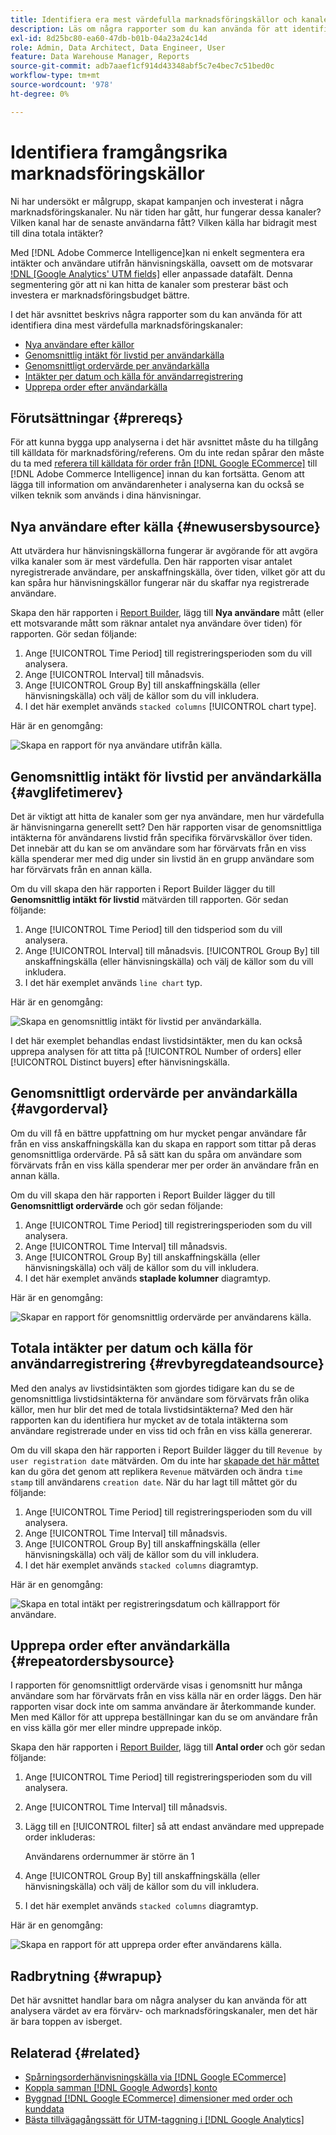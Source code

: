 ```yaml
---
title: Identifiera era mest värdefulla marknadsföringskällor och kanaler
description: Läs om några rapporter som du kan använda för att identifiera dina mest värdefulla marknadsföringskanaler.
exl-id: 8d25bc80-ea60-47db-b01b-04a23a24c14d
role: Admin, Data Architect, Data Engineer, User
feature: Data Warehouse Manager, Reports
source-git-commit: adb7aaef1cf914d43348abf5c7e4bec7c51bed0c
workflow-type: tm+mt
source-wordcount: '978'
ht-degree: 0%

---
```


# Identifiera framgångsrika marknadsföringskällor

Ni har undersökt er målgrupp, skapat kampanjen och investerat i några marknadsföringskanaler. Nu när tiden har gått, hur fungerar dessa kanaler? Vilken kanal har de senaste användarna fått? Vilken källa har bidragit mest till dina totala intäkter?

Med [!DNL Adobe Commerce Intelligence]kan ni enkelt segmentera era intäkter och användare utifrån hänvisningskälla, oavsett om de motsvarar [!DNL [Google Analytics' UTM fields]](https://support.google.com/analytics/answer/1191184?hl=en) eller anpassade datafält. Denna segmentering gör att ni kan hitta de kanaler som presterar bäst och investera er marknadsföringsbudget bättre.

I det här avsnittet beskrivs några rapporter som du kan använda för att identifiera dina mest värdefulla marknadsföringskanaler:

* [Nya användare efter källor](#newusersbysource)
* [Genomsnittlig intäkt för livstid per användarkälla](#avglifetimerev)
* [Genomsnittligt ordervärde per användarkälla](#avgorderval)
* [Intäkter per datum och källa för användarregistrering](#revbyregdateandsource)
* [Upprepa order efter användarkälla](#repeatordersbysource)

## Förutsättningar {#prereqs}

För att kunna bygga upp analyserna i det här avsnittet måste du ha tillgång till källdata för marknadsföring/referens. Om du inte redan spårar den måste du ta med [referera till källdata för order från [!DNL Google ECommerce]](../importing-data/integrations/google-ecommerce.md) till [!DNL Adobe Commerce Intelligence] innan du kan fortsätta. Genom att lägga till information om användarenheter i analyserna kan du också se vilken teknik som används i dina hänvisningar.

## Nya användare efter källa {#newusersbysource}

Att utvärdera hur hänvisningskällorna fungerar är avgörande för att avgöra vilka kanaler som är mest värdefulla. Den här rapporten visar antalet nyregistrerade användare, per anskaffningskälla, över tiden, vilket gör att du kan spåra hur hänvisningskällor fungerar när du skaffar nya registrerade användare.

Skapa den här rapporten i [Report Builder](../../tutorials/using-visual-report-builder.md), lägg till **Nya användare** mått (eller ett motsvarande mått som räknar antalet nya användare över tiden) för rapporten. Gör sedan följande:

1. Ange [!UICONTROL Time Period] till registreringsperioden som du vill analysera.
1. Ange [!UICONTROL Interval] till månadsvis.
1. Ange [!UICONTROL Group By] till anskaffningskälla (eller hänvisningskälla) och välj de källor som du vill inkludera.
1. I det här exemplet används `stacked columns` [!UICONTROL chart type].

Här är en genomgång:

![Skapa en rapport för nya användare utifrån källa.](../../assets/New_Users_by_source.gif)

## Genomsnittlig intäkt för livstid per användarkälla {#avglifetimerev}

Det är viktigt att hitta de kanaler som ger nya användare, men hur värdefulla är hänvisningarna generellt sett? Den här rapporten visar de genomsnittliga intäkterna för användarens livstid från specifika förvärvskällor över tiden. Det innebär att du kan se om användare som har förvärvats från en viss källa spenderar mer med dig under sin livstid än en grupp användare som har förvärvats från en annan källa.

Om du vill skapa den här rapporten i Report Builder lägger du till **Genomsnittlig intäkt för livstid** mätvärden till rapporten. Gör sedan följande:

1. Ange [!UICONTROL Time Period] till den tidsperiod som du vill analysera.
1. Ange [!UICONTROL Interval] till månadsvis.
   [!UICONTROL Group By] till anskaffningskälla (eller hänvisningskälla) och välj de källor som du vill inkludera.
1. I det här exemplet används `line chart` typ.

Här är en genomgång:

![Skapa en genomsnittlig intäkt för livstid per användarkälla](../../assets/Lifetime_revenue_by_user_source.gif).

I det här exemplet behandlas endast livstidsintäkter, men du kan också upprepa analysen för att titta på [!UICONTROL Number of orders] eller [!UICONTROL Distinct buyers] efter hänvisningskälla.

## Genomsnittligt ordervärde per användarkälla {#avgorderval}

Om du vill få en bättre uppfattning om hur mycket pengar användare får från en viss anskaffningskälla kan du skapa en rapport som tittar på deras genomsnittliga ordervärde. På så sätt kan du spåra om användare som förvärvats från en viss källa spenderar mer per order än användare från en annan källa.

Om du vill skapa den här rapporten i Report Builder lägger du till **Genomsnittligt ordervärde** och gör sedan följande:

1. Ange [!UICONTROL Time Period] till registreringsperioden som du vill analysera.
1. Ange [!UICONTROL Time Interval] till månadsvis.
1. Ange [!UICONTROL Group By] till anskaffningskälla (eller hänvisningskälla) och välj de källor som du vill inkludera.
1. I det här exemplet används **staplade kolumner** diagramtyp.

Här är en genomgång:

![Skapar en rapport för genomsnittlig ordervärde per användarens källa.](../../assets/Average_order_value_by_source.gif)

## Totala intäkter per datum och källa för användarregistrering {#revbyregdateandsource}

Med den analys av livstidsintäkten som gjordes tidigare kan du se de genomsnittliga livstidsintäkterna för användare som förvärvats från olika källor, men hur blir det med de totala livstidsintäkterna? Med den här rapporten kan du identifiera hur mycket av de totala intäkterna som användare registrerade under en viss tid och från en viss källa genererar.

Om du vill skapa den här rapporten i Report Builder lägger du till `Revenue by user registration date` mätvärden. Om du inte har [skapade det här måttet](../../data-user/reports/ess-manage-data-metrics.md) kan du göra det genom att replikera `Revenue` mätvärden och ändra `time stamp` till användarens `creation date`. När du har lagt till måttet gör du följande:

1. Ange [!UICONTROL Time Period] till registreringsperioden som du vill analysera.
1. Ange [!UICONTROL Time Interval] till månadsvis.
1. Ange [!UICONTROL Group By] till anskaffningskälla (eller hänvisningskälla) och välj de källor som du vill inkludera.
1. I det här exemplet används `stacked columns` diagramtyp.

Här är en genomgång:

![Skapa en total intäkt per registreringsdatum och källrapport för användare.](../../assets/Revenue_by_user_registration_date_and_source.gif)

## Upprepa order efter användarkälla {#repeatordersbysource}

I rapporten för genomsnittligt ordervärde visas i genomsnitt hur många användare som har förvärvats från en viss källa när en order läggs. Den här rapporten visar dock inte om samma användare är återkommande kunder. Men med Källor för att upprepa beställningar kan du se om användare från en viss källa gör mer eller mindre upprepade inköp.

Skapa den här rapporten i [Report Builder](../../tutorials/using-visual-report-builder.md), lägg till **Antal order** och gör sedan följande:

1. Ange [!UICONTROL Time Period] till registreringsperioden som du vill analysera.
1. Ange [!UICONTROL Time Interval] till månadsvis.
1. Lägg till en [!UICONTROL filter] så att endast användare med upprepade order inkluderas:

   Användarens ordernummer är större än 1

1. Ange [!UICONTROL Group By] till anskaffningskälla (eller hänvisningskälla) och välj de källor som du vill inkludera.
1. I det här exemplet används `stacked columns` diagramtyp.

Här är en genomgång:

![Skapa en rapport för att upprepa order efter användarens källa.](../../assets/Repeat_orders_by_user_source.gif)


## Radbrytning {#wrapup}

Det här avsnittet handlar bara om några analyser du kan använda för att analysera värdet av era förvärv- och marknadsföringskanaler, men det här är bara toppen av isberget.

## Relaterad {#related}

* [Spårningsorderhänvisningskälla via [!DNL Google ECommerce]](../importing-data/integrations/google-ecommerce.md)
* [Koppla samman [!DNL Google Adwords] konto](../importing-data/integrations/google-adwords.md)
* [Byggnad [!DNL Google ECommerce] dimensioner med order och kunddata](../data-warehouse-mgr/bldg-google-ecomm-dim.md)
* [Bästa tillvägagångssätt för UTM-taggning i [!DNL Google Analytics]](../../best-practices/utm-tagging-google.md)
